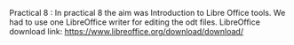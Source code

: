 Practical 8 : 
In practical 8 the aim was Introduction to Libre Office tools. 
We had to use one LibreOffice writer for editing the odt files.
LibreOffice download link: 
https://www.libreoffice.org/download/download/
